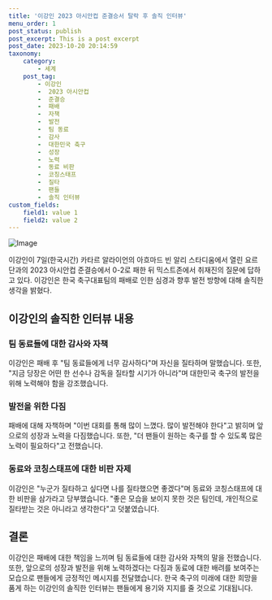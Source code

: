 ```yaml
---
title: '이강인 2023 아시안컵 준결승서 탈락 후 솔직 인터뷰'
menu_order: 1
post_status: publish
post_excerpt: This is a post excerpt
post_date: 2023-10-20 20:14:59
taxonomy:
    category:
        - 세계
    post_tag:
        - 이강인
        -  2023 아시안컵
        -  준결승
        -  패배
        -  자책
        -  발전
        -  팀 동료
        -  감사
        -  대한민국 축구
        -  성장
        -  노력
        -  동료 비판
        -  코칭스태프
        -  질타
        -  팬들
        -  솔직 인터뷰
custom_fields:
    field1: value 1
    field2: value 2
---
```


![Image](https://imgnews.pstatic.net/image/469/2024/02/07/0000784344_001_20240207061501491.jpg?type=w647)


이강인이 7일(한국시간) 카타르 알라이언의 아흐마드 빈 알리 스타디움에서 열린 요르단과의 2023 아시안컵 준결승에서 0-2로 패한 뒤 믹스트존에서 취재진의 질문에 답하고 있다. 이강인은 한국 축구대표팀의 패배로 인한 심경과 향후 발전 방향에 대해 솔직한 생각을 밝혔다.

## 이강인의 솔직한 인터뷰 내용

### 팀 동료들에 대한 감사와 자책
이강인은 패배 후 "팀 동료들에게 너무 감사하다"며 자신을 질타하며 말했습니다. 또한, "지금 당장은 어떤 한 선수나 감독을 질타할 시기가 아니라"며 대한민국 축구의 발전을 위해 노력해야 함을 강조했습니다.

### 발전을 위한 다짐
패배에 대해 자책하며 "이번 대회를 통해 많이 느꼈다. 많이 발전해야 한다"고 밝히며 앞으로의 성장과 노력을 다짐했습니다. 또한, "더 팬들이 원하는 축구를 할 수 있도록 많은 노력이 필요하다"고 전했습니다.

### 동료와 코칭스태프에 대한 비판 자제
이강인은 "누군가 질타하고 싶다면 나를 질타했으면 좋겠다"며 동료와 코칭스태프에 대한 비판을 삼가라고 당부했습니다. "좋은 모습을 보이지 못한 것은 팀인데, 개인적으로 질타받는 것은 아니라고 생각한다"고 덧붙였습니다.

## 결론

이강인은 패배에 대한 책임을 느끼며 팀 동료들에 대한 감사와 자책의 말을 전했습니다. 또한, 앞으로의 성장과 발전을 위해 노력하겠다는 다짐과 동료에 대한 배려를 보여주는 모습으로 팬들에게 긍정적인 메시지를 전달했습니다. 한국 축구의 미래에 대한 희망을 품게 하는 이강인의 솔직한 인터뷰는 팬들에게 용기와 지지를 줄 것으로 기대됩니다.
